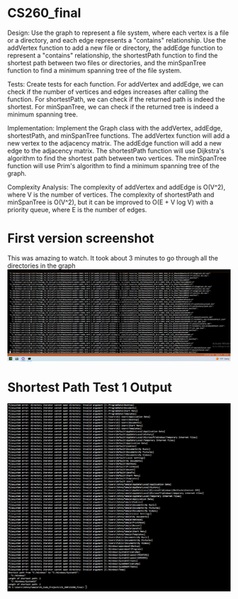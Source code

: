 # CS260_final

Design: Use the graph to represent a file system, where each vertex is a file or a directory, and each edge represents a "contains" relationship. Use the addVertex function to add a new file or directory, the addEdge function to represent a "contains" relationship, the shortestPath function to find the shortest path between two files or directories, and the minSpanTree function to find a minimum spanning tree of the file system.

Tests: Create tests for each function. For addVertex and addEdge, we can check if the number of vertices and edges increases after calling the function. For shortestPath, we can check if the returned path is indeed the shortest. For minSpanTree, we can check if the returned tree is indeed a minimum spanning tree.

Implementation:  Implement the Graph class with the addVertex, addEdge, shortestPath, and minSpanTree functions. The addVertex function will add a new vertex to the adjacency matrix. The addEdge function will add a new edge to the adjacency matrix. The shortestPath function will use Dijkstra's algorithm to find the shortest path between two vertices. The minSpanTree function will use Prim's algorithm to find a minimum spanning tree of the graph.

Complexity Analysis: The complexity of addVertex and addEdge is O(V^2), where V is the number of vertices. The complexity of shortestPath and minSpanTree is O(V^2), but it can be improved to O(E + V log V) with a priority queue, where E is the number of edges.

# First version screenshot
This was amazing to watch. It took about 3 minutes to go through all the directories in the graph
![alt text](image.png)

# Shortest Path Test 1 Output
![alt text](image-1.png)
